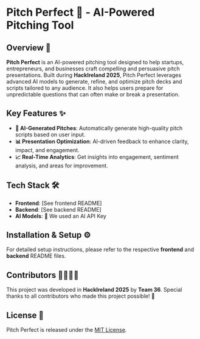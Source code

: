 # Pitch Perfect 🚀 - AI-Powered Pitching Tool

## Overview 📢
**Pitch Perfect** is an AI-powered pitching tool designed to help startups, entrepreneurs, and businesses craft compelling and persuasive pitch presentations. Built during **HackIreland 2025**, Pitch Perfect leverages advanced AI models to generate, refine, and optimize pitch decks and scripts tailored to any audience. It also helps users prepare for unpredictable questions that can often make or break a presentation.

## Key Features ✨
- **🤖 AI-Generated Pitches**: Automatically generate high-quality pitch scripts based on user input.
- **📊 Presentation Optimization**: AI-driven feedback to enhance clarity, impact, and engagement.
- **📈 Real-Time Analytics**: Get insights into engagement, sentiment analysis, and areas for improvement.

## Tech Stack 🛠️
- **Frontend**: [See frontend README]
- **Backend**: [See backend README]
- **AI Models**: 🤖 We used an AI API Key

## Installation & Setup ⚙️
For detailed setup instructions, please refer to the respective **frontend** and **backend** README files.

## Contributors 👨‍💻👩‍💻
This project was developed in **HackIreland 2025** by **Team 36**. Special thanks to all contributors who made this project possible! 🎉

## License 📜
Pitch Perfect is released under the [MIT License](LICENSE).

